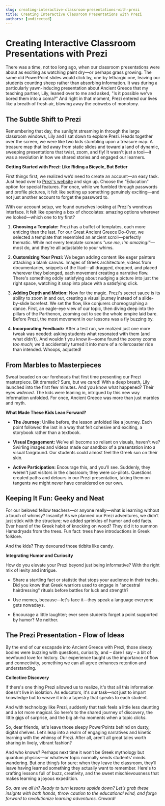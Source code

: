 ```yaml
---
slug: creating-interactive-classroom-presentations-with-prezi
title: Creating Interactive Classroom Presentations with Prezi
authors: [undirected]
---
```



# Creating Interactive Classroom Presentations with Prezi

There was a time, not too long ago, when our classroom presentations were about as exciting as watching paint dry—or perhaps grass growing. The same old PowerPoint slides would click by, one by lethargic one, leaving our students counting sheep rather than absorbing information. It was during a particularly yawn-inducing presentation about Ancient Greece that my teaching partner, Lily, leaned over to me and asked, "Is it possible we've bored them into a coma?" And right in that moment, Prezi entered our lives like a breath of fresh air, blowing away the cobwebs of monotony.

## The Subtle Shift to Prezi

Remembering that day, the sunlight streaming in through the large classroom windows, Lily and I sat down to explore Prezi. Heads together over the screen, we were like two kids stumbling upon a treasure map. A treasure map that led away from static slides and toward a land of dynamic, sweeping presentations that twist, zoom, and fly! It wasn't just a tool—it was a revolution in how we shared stories and engaged our learners.

**Getting Started with Prezi: Like Riding a Bicycle, But Better**

First things first, we realized we’d need to create an account—an easy task. Just head over to [Prezi's website](https://prezi.com/) and sign up. Choose the “Education” option for special features. For once, while we fumbled through passwords and profile pictures, it felt like setting up something genuinely exciting—and not just another account to forget the password to. 

With our account setup, we found ourselves looking at Prezi's wondrous interface. It felt like opening a box of chocolates: amazing options wherever we looked—which one to try first?

1. **Choosing a Template:** Prezi has a buffet of templates, each more enticing than the last. For our Great Ancient Greece Do-Over, we selected a template that resembled an ancient scroll—perfectly thematic. While not every template screams *"use me, I'm amazing!"*—most do, and they're all adjustable to your whims.

2. **Customizing Your Prezi:** We began adding content like eager painters attacking a blank canvas. Images of Greek architecture, videos from documentaries, snippets of the Iliad—all dragged, dropped, and placed wherever they belonged, each movement creating a narrative flow. There's something oddly satisfying about nudging a picture into just the right space, watching it snap into place with a satisfying click.

3. **Adding Depth and Motion:** Now for the magic. Prezi's secret sauce is its ability to zoom in and out, creating a visual journey instead of a slide-by-slide borefest. We set the flow, like conjurers choreographing a dance. First, an eagle-eye view of our topic, then diving deep into the pillars of the Parthenon, zooming out to see the whole empire laid bare. Before Prezi, the most movement in our lessons was a fly buzzing by.

4. **Incorporating Feedback:** After a test run, we realized just one more tweak was needed: asking students what resonated with them (and what didn’t). And wouldn't you know it—some found the zoomy zooms *too much*; we'd accidentally turned it into more of a rollercoaster ride than intended. Whoops, adjusted!

## From Marbles to Masterpieces

Sweat beaded on our foreheads that first time presenting our Prezi masterpiece. Bit dramatic? Sure, but we cared! With a deep breath, Lily launched into the first few minutes. And you know what happened? Their eyes *widened*. The kids were leaning in, intrigued by this new way information unfolded. For once, Ancient Greece was more than just marbles and myth.

**What Made These Kids Lean Forward?**

- **The Journey:** Unlike before, the lesson unfolded like a journey. Each point followed the last in a way that felt cohesive and exciting, a storybook rather than a textbook.
  
- **Visual Engagement:** We’ve all become so reliant on visuals, haven't we? Swirling images and videos made our sandbox of a presentation into a visual fairground. Our students could almost feel the Greek sun on their skin.

- **Active Participation:** Encourage this, and you'll see. Suddenly, they weren't just visitors in the classroom; they were co-pilots. Questions created paths and detours in our Prezi presentation, taking them on tangents we might never have considered on our own.

## Keeping It Fun: Geeky and Neat

For our beloved fellow teachers—or anyone really—what is learning without a touch of whimsy? Insanity! As we planned our Prezi adventures, we didn’t just stick with the structure; we added sprinkles of humor and odd facts. Ever heard of the Greek habit of knocking on wood? They did it to summon Hamadryads from the trees. Fun fact: trees have introductions in Greek folklore.

And the kids? They devoured those tidbits like candy. 

**Integrating Humor and Curiosity**

How do you elevate your Prezi beyond just being informative? With the right mix of levity and intrigue.

- Share a startling fact or statistic that stops your audience in their tracks. Did you know that Greek warriors used to engage in "ancestral hairdressing" rituals before battles for luck and strength?
  
- Use memes, because—let's face it—they speak a language everyone gets nowadays.

- Encourage a little laughter; ever seen students forget a point supported by humor? Me neither.

## The Prezi Presentation - Flow of Ideas

By the end of our escapade into Ancient Greece with Prezi, those sleepy bodies were buzzing with questions, curiosity, and – dare I say – a bit of newfound love for history. Our experience taught us the importance of flow and connectivity, something we can all agree enhances retention and understanding.

**Collective Discovery**

If there's one thing Prezi allowed us to realize, it's that all this information doesn't live in isolation. As educators, it's our task—not just to impart knowledge but to weave it into a tapestry that speaks to each student.

And with technology like Prezi, suddenly that task feels a little less daunting and a lot more magical. So here's to the shared journey of discovery, the little gigs of surprise, and the big ah-ha moments when a topic *clicks*.

So, dear friends, let's leave those sleepy PowerPoints behind on dusty, digital shelves. Let’s leap into a realm of engaging narratives and kinetic learning with the whimsy of Prezi. After all, aren’t all great tales worth sharing in lively, vibrant fashion?

And who knows? Perhaps next time it won’t be Greek mythology but quantum physics—or whatever topic normally sends students’ minds wandering. But one thing’s for sure: when they leave the classroom, they’ll leave having learned something they actually want to remember. Here's to crafting lessons full of buzz, creativity, and the sweet mischievousness that makes learning a joyous expedition.

*So, are we all in? Ready to turn lessons upside down? Let’s grab these insights with both hands, throw caution to the educational wind, and forge forward to revolutionize learning adventures. Onward!*